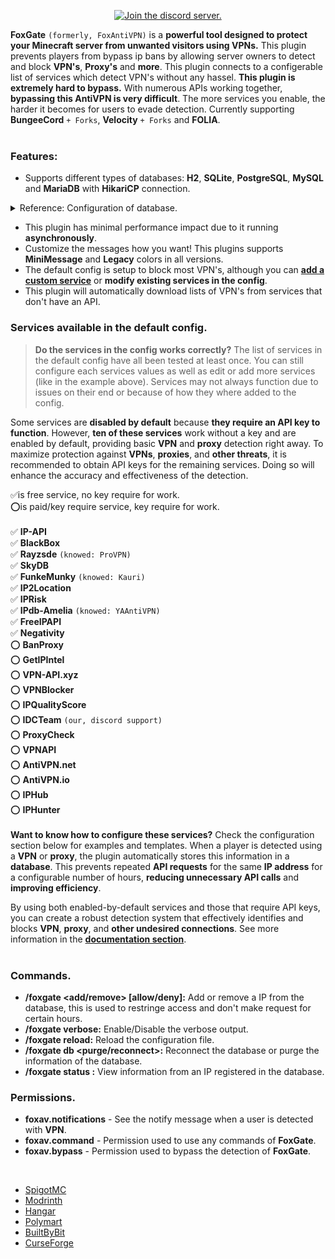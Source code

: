 <center>

[![Join the discord server.](https://cdn.modrinth.com/data/cached_images/b00caabc5d76ec659ca50db9f17f0866de5f1b83.png)](http://discord.idcteam.xyz/)</center>

**FoxGate** `(formerly, FoxAntiVPN)` is a **powerful tool designed to protect your Minecraft server from unwanted visitors using VPNs.** This plugin prevents players from bypass ip bans by allowing server owners to detect and block **VPN's**, **Proxy's** and **more**. This plugin connects to a configerable list of services which detect VPN's without any hassel. **This plugin is extremely hard to bypass.** With numerous APIs working together, **bypassing this AntiVPN is very difficult**. The more services you enable, the harder it becomes for users to evade detection. Currently supporting **BungeeCord** `+ Forks`, **Velocity** `+ Forks` and **FOLIA**.
<br />
<br />
### Features:
- Supports different types of databases: **H2**, **SQLite**, **PostgreSQL**, **MySQL** and **MariaDB** with **HikariCP** connection.
  
<details>
<summary>Reference: Configuration of database.</summary>

```
#      ___      _        _
#     /   \__ _| |_ __ _| |__   __ _ ___  ___
#    / /\ / _` | __/ _` | '_ \ / _` / __|/ _ \
#   / /_// (_| | || (_| | |_) | (_| \__ \  __/
#  /___,' \__,_|\__\__,_|_.__/ \__,_|___/\___|

# Configure a database for use.
database:

    # - Available options in type.
    #   All options use HikariCP for better performance.
    #  |=> MySQL
    #  |=> MariaDB
    #  |=> PostgreSQL
    #  |=> SQLite
    #  |=> H2
    #
    # If you change this configuration and your server is already
    # started. You can use the command "/foxgate db reconnect" to
    # apply the changes without restarting plugin or server.
    # Remember first reload the plugin with "/foxgate reload"
    # and use that command.
    type: "sqlite"
    # Edit table in case you want a different.
    # If you want to use your actually stats (of 1.0.5-pre4 or older),
    # use the next:
    # - "vpn_cache"
    table: "foxgate"
   
    # MariaDB/MySQL databases type. Edit here.
    remote:
     # Determine information of your database.
      hostname: "localhost"
      port: 3306
      database: "foxav_db"
      username: "root"
      password: "password123"
     
      # These settings apply to the MySQL/MariaDB connection pool (HikariCP).
      # - Default values are suitable for most users. Only modify these if you know what you're doing!
      pool-settings:

        # The maximum number of connections in the connection pool.
        # - Determines the upper limit of active database connections that can be managed simultaneously.
        # - Setting this too high can overload your database server, while setting it too low can cause delays.
        # Example:
        #   If your server has high traffic and the database can handle it, set this to 10 or higher.
        # Recommended: 4
        # More information: https://github.com/brettwooldridge/HikariCP/wiki/About-Pool-Sizing
        maximum-pool-size: 4

        # Minimum number of idle connections to maintain in the pool.
        # - The pool will try to maintain this number of idle (inactive) connections ready for use.
        # - Setting this equal to 'maximum-pool-size' creates a fixed-size connection pool,
        #   ensuring consistent resource allocation.
        # Example:
        #   For a server with occasional traffic spikes, set this to half of 'maximum-pool-size'.
        # Recommended: 4
        minimum-idle: 4

        # Maximum lifetime of a connection in the pool, in milliseconds.
        # - Connections older than this value will be closed and replaced.
        # - This prevents stale connections from lingering indefinitely and reduces database timeout issues.
        # - Should be at least 30 seconds less than the timeout imposed by the database itself.
        # Example:
        #   If your database timeout is 30 minutes, set this value to 25 minutes (1500000 ms).
        # Recommended: 1500000 (25 minutes)
        maximum-lifetime: 1500000

        # Frequency of pings to keep the connection alive, in milliseconds.
        # - This prevents connections from being closed due to inactivity (common in many databases or firewalls).
        # - Must be less than 'maximum-lifetime' and greater than 30 seconds (30000 ms).
        # Example:
        #   For long-running servers, a value of 10 minutes (600000 ms) is generally ideal.
        # Recommended: 600000 (10 minutes)
        keepalive-time: 600000

        # The maximum time in milliseconds to wait for a connection from the pool.
        # - If no connection is available within this time, an exception will be thrown.
        # - Setting a low value ensures responsiveness but may cause issues under heavy load.
        # Example:
        #   For responsive applications, a value between 3-5 seconds (3000-5000 ms) is ideal.
        # Recommended: 5000 (5 seconds)
        connection-timeout: 5000

        # Custom validation timeout (time taken to validate a connection), in milliseconds.
        # - Determines how long the pool will wait while testing if a connection is still valid.
        # - A low value improves responsiveness, but setting it too low may cause false negatives.
        # Example:
        #   For most databases, 3 seconds (3000 ms) is sufficient for validation.
        # Recommended: 3000 (3 seconds)
        validation-timeout: 3000
 
      # Custom properties for advanced users.
      # Add any additional properties to fine-tune the connection.
      #
      # You can uncomment unnecesary properties or remove,
      # also edit to values that is perfect for you.
      # (!) THIS PROPERTIES IS BASED WITH SUPPORT
      # MARIADB, IF YOU GET ERROR IN MYSQL, YOU CAN
      # ADAPT OR CONSIDERING TO CHANGE TO MARIADB,
      # THAT WORKS WITH MYSQL DATABASES.
      properties:

        # - SSL.
        # Database connection settings.
        # Adjust these properties to optimize the connection with your MySQL/MariaDB server.
        # Enables or disables SSL for secure connections.
        # It is highly recommended to set this to true if your server supports SSL.
        # Default is false, as many MySQL/MariaDB servers do not support SSL.
        sslMode: "disabled"
        requireSSL: "false"                   # If set to "true", forces SSL connections. Overrides 'sslMode'.
        verifyServerCertificate: "false"      # Validates the server's SSL certificate. Set to "true" for production.
        # - Connection Optimization
        cachePrepStmts: "true"                # Enables prepared statement caching
        prepStmtCacheSize: "250"              # Number of prepared statements to cache
        prepStmtCacheSqlLimit: "2048"         # Maximum size of a query in the cache
        useServerPrepStmts: "true"            # Uses server-side prepared statements
        # - Performance and Buffering
        rewriteBatchedStatements: "true"      # Optimizes batch insert/update performance
        useCompression: "false"               # Enables compression for data transfer (optional)
        maintainTimeStats: "false"            # Disables time statistics for improved performance
        autoReconnect: "true"                 # Automatically reconnects if the connection is lost
        # - Character Encoding
        # Specifies whether Unicode character encoding should be used.
        # If working with multilingual data, this is highly recommended.
        useUnicode: "true"
        # Defines the character encoding for the database connection.
        # Use "utf8" for compatibility with most character sets.
        characterEncoding: "utf8"
        # - Time Zone
        serverTimezone: "UTC"                 # Ensures consistent timezone handling

    postgresql:
      hostname: "localhost"
      port: 5432
      database: "foxav_db"
      username: "postgres"
      password: "password123"

      # Database connection settings for PostgreSQL.
      settings:

        # Adjust these properties to optimize the connection with your PostgreSQL server.
        # Enables or disables SSL for secure connections.
        # It is highly recommended to set this to true if your server supports SSL.
        # Default is false.
        ssl: false
        # The maximum time in seconds to wait for a connection from the pool.
        # Choose a value between 1 and 5 for a balance between availability and performance.
        # Recommended: 3.0
        connectiontimeout: 3.0

        # Specifies whether Unicode character encoding should be used.
        # PostgreSQL natively supports Unicode, so this can be left as true.
        useUnicode: true

        # Defines the character encoding for the database connection.
        # Use "UTF-8" to handle multilingual data and ensure compatibility.
        characterEncoding: "UTF-8"

        # Keeps idle connections alive.
        tcpKeepAlive: true

        # Timeout for socket operations in seconds.
        socketTimeout: 30

        # Number of prepared statement executions before switching to server-side prepared statements.
        prepareThreshold: 5

        # Application name for debugging or monitoring purposes.
        applicationName: "FoxGate"

        # Enables optimized binary transfer for certain data types.
        binaryTransfer: true
     
      # These settings apply to this PostgreSQL, because uses Hikari for connection.
      # - Default values are suitable for most users. Only modify these if you know what you're doing!
      pool-settings:

        # The maximum number of connections in the connection pool.
        # - Determines the upper limit of active database connections that can be managed simultaneously.
        # - Setting this too high can overload your database server, while setting it too low can cause delays.
        # Example:
        #   If your server has high traffic and the database can handle it, set this to 10 or higher.
        # Recommended: 10
        # More information: https://github.com/brettwooldridge/HikariCP/wiki/About-Pool-Sizing
        maximum-pool-size: 10

        # Minimum number of idle connections to maintain in the pool.
        # - The pool will try to maintain this number of idle (inactive) connections ready for use.
        # - Setting this equal to 'maximum-pool-size' creates a fixed-size connection pool,
        #   ensuring consistent resource allocation.
        # Example:
        #   For a server with occasional traffic spikes, set this to half of 'maximum-pool-size'.
        # Recommended: 2
        minimum-idle: 2

        # Sets the maximum time an idle connection can remain in the pool before being automatically closed.
        # - Connections that remain idle for longer than the configured value will be removed from the pool
        #   and replaced with new connections as needed.
        # - This is useful to free up resources and keep connections "fresh" avoiding possible problems with
        #   stale connections.
        # Recommended: 600000 (10 minutes)
        idle-timeout: 600000

        # Maximum lifetime of a connection in the pool, in milliseconds.
        # - Connections older than this value will be closed and replaced.
        # - This prevents stale connections from lingering indefinitely and reduces database timeout issues.
        # - Should be at least 30 seconds less than the timeout imposed by the database itself.
        # Example:
        #   If your database timeout is 30 minutes, set this value to 25 minutes (1500000 ms).
        # Recommended: 1800000 (30 minutes)
        maximum-lifetime: 1800000

        # The maximum time in milliseconds to wait for a connection from the pool.
        # - If no connection is available within this time, an exception will be thrown.
        # - Setting a low value ensures responsiveness but may cause issues under heavy load.
        # Example:
        #   For responsive applications, a value between 30-50 seconds (30000-50000 ms) is ideal.
        # Recommended: 30000 (30 seconds)
        connection-timeout: 30000

    sqlite:
      file: "FoxGate.db"
   
      # These settings apply to this SQLite, because uses Hikari for connection.
      # - Default values are suitable for most users. Only modify these if you know what you're doing!
      #
      # Yeah... I know HikariCP isn't better to use with SQLite, but is only for avoid any
      # type of errors! Please, don't kill me!
      pool-settings:

        # The maximum number of connections in the connection pool.
        # - Determines the upper limit of active database connections that can be managed simultaneously.
        # - Setting this too high can overload your database server, while setting it too low can cause delays.
        # Example:
        #   If your server has high traffic and the database can handle it, set this to 10 or higher.
        # Recommended: 5
        # More information: https://github.com/brettwooldridge/HikariCP/wiki/About-Pool-Sizing
        maximum-pool-size: 5

        # Minimum number of idle connections to maintain in the pool.
        # - The pool will try to maintain this number of idle (inactive) connections ready for use.
        # - Setting this equal to 'maximum-pool-size' creates a fixed-size connection pool,
        #   ensuring consistent resource allocation.
        # Example:
        #   For a server with occasional traffic spikes, set this to half of 'maximum-pool-size'.
        # Recommended: 1
        minimum-idle: 1

        # Maximum lifetime of a connection in the pool, in milliseconds.
        # - Connections older than this value will be closed and replaced.
        # - This prevents stale connections from lingering indefinitely and reduces database timeout issues.
        # - Should be at least 30 seconds less than the timeout imposed by the database itself.
        # Example:
        #   If your database timeout is 30 minutes, set this value to 25 minutes (1500000 ms).
        # Recommended: 1800000 (30 minutes)
        maximum-lifetime: 1800000

        # The maximum time in milliseconds to wait for a connection from the pool.
        # - If no connection is available within this time, an exception will be thrown.
        # - Setting a low value ensures responsiveness but may cause issues under heavy load.
        # Example:
        #   For responsive applications, a value between 30-50 seconds (30000-50000 ms) is ideal.
        # Recommended: 30000 (30 seconds)
        connection-timeout: 30000

    h2:
      file: "h2db"

    # When an IP isn't detected a vpn or proxy, this need to save in
    # cache to don't make more requests for a little time for save
    # performance and requests, customizable here.
    bypass:
       # Enable this feature?
        enable: true

        # Determine the amount in hours to save the IP in cache and avoid
        # make more requests to this IP. Useful to save performance and
        # verify only one time for certain time.
        #
        # Recommended: 2
        expiration_time: 2

    # When an IP is detected in a result, this is save in the cache
    # to don't make more request for a little time, this value is
    # saved in hours.
    #
    # Recommended: 36
    expiration_time: 36
```
</details>

- This plugin has minimal performance impact due to it running **asynchronously**.
- Customize the messages how you want! This plugins supports **MiniMessage** and **Legacy** colors in all versions.
- The default config is setup to block most VPN's, although you can **[add a custom service](https://www.spigotmc.org/resources/116596/field?field=documentation)** or **modify existing services in the config**.
- This plugin will automatically download lists of VPN's from services that don't have an API.


### Services available in the default config.
> **Do the services in the config works correctly?**
> The list of services in the default config have all been tested at least once. You can still configure each services values as well as edit or add more services (like in the example above). Services may not always function due to issues on their end or because of how they where added to the config. 

Some services are **disabled by default** because **they require an API key to function**. However, **ten of these services** work without a key and are enabled by default, providing basic **VPN** and **proxy** detection right away. To maximize protection against **VPNs**, **proxies**, and **other threats**, it is recommended to obtain API keys for the remaining services. Doing so will enhance the accuracy and effectiveness of the detection.

✅is free service, no key require for work.
<br />
⭕is paid/key require service, key require for work.
<br />
<br />
✅ **IP-API**
<br />
✅ **BlackBox**
<br />
✅ **Rayzsde** `(knowed: ProVPN)`
<br />
✅ **SkyDB**
<br />
✅ **FunkeMunky** `(knowed: Kauri)`
<br />
✅ **IP2Location**
<br />
✅ **IPRisk**
<br />
✅ **IPdb-Amelia** `(knowed: YAAntiVPN)`
<br />
✅ **FreeIPAPI**
<br />
✅ **Negativity**
<br />
⭕ **BanProxy**
<br />
⭕ **GetIPIntel**
<br />
⭕ **VPN-API.xyz**
<br />
⭕ **VPNBlocker**
<br />
⭕ **IPQualityScore**
<br />
⭕ **IDCTeam** `(our, discord support)`
<br />
⭕ **ProxyCheck**
<br />
⭕ **VPNAPI**
<br />
⭕ **AntiVPN.net**
<br />
⭕ **AntiVPN.io**
<br />
⭕ **IPHub**
<br />
⭕ **IPHunter**
<br />
<br />
**Want to know how to configure these services?** Check the configuration section below for examples and templates. When a player is detected using a **VPN** or **proxy**, the plugin automatically stores this information in a **database**. This prevents repeated **API requests** for the same **IP address** for a configurable number of hours, **reducing unnecessary API calls** and **improving efficiency**.

By using both enabled-by-default services and those that require API keys, you can create a robust detection system that effectively identifies and blocks **VPN**, **proxy**, and **other undesired connections**. See more information in the [**documentation section**](https://www.spigotmc.org/resources/116596/field?field=documentation).
<br />
<br />
### Commands.
- **/foxgate <add/remove> <IP> [allow/deny]:** Add or remove a IP from the database, this is used to restringe access and don't make request for certain hours.
- **/foxgate verbose:** Enable/Disable the verbose output.
- **/foxgate reload:** Reload the configuration file.
- **/foxgate db <purge/reconnect>:** Reconnect the database or purge the information of the database.
- **/foxgate status <ip>:** View information from an IP registered in the database.

### Permissions.
- **foxav.notifications** - See the notify message when a user is detected with **VPN**.
- **foxav.command** - Permission used to use any commands of **FoxGate**.
- **foxav.bypass** - Permission used to bypass the detection of **FoxGate**.
<br />

- [SpigotMC](https://www.spigotmc.org/resources/116596/)
- [Modrinth](https://modrinth.com/plugin/foxgate)
- [Hangar](https://hangar.papermc.io/NovaCraft254/FoxGate)
- [Polymart](https://polymart.org/resource/6563)
- [BuiltByBit](https://builtbybit.com/resources/51990/)
- [CurseForge](https://www.curseforge.com/minecraft/bukkit-plugins/foxgate)
